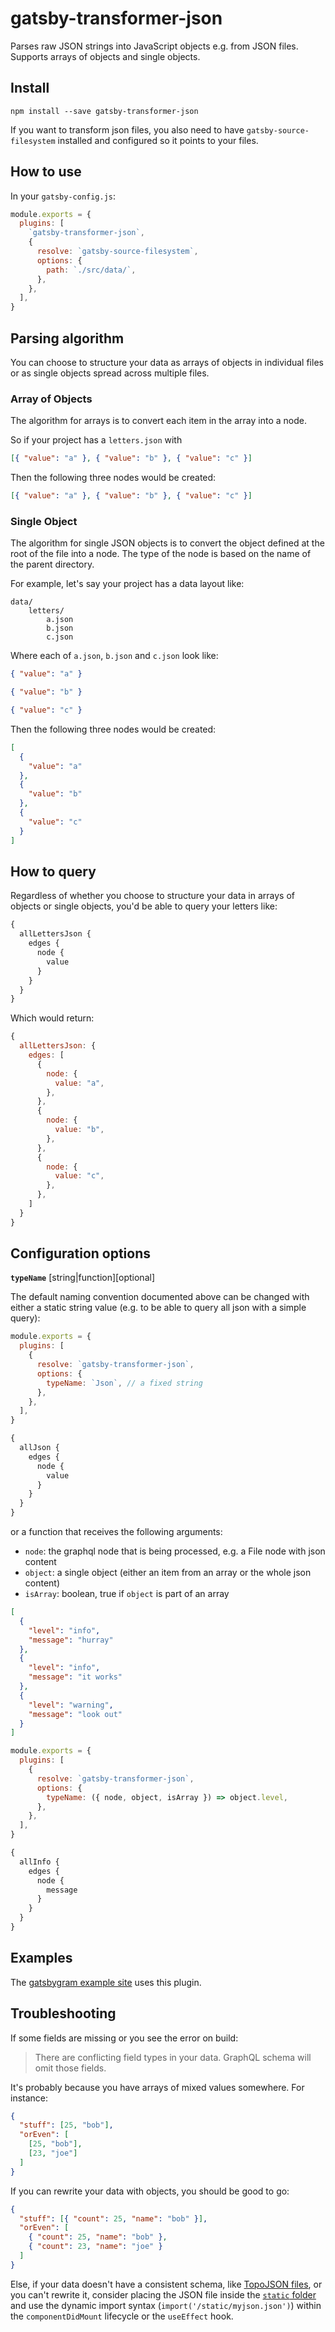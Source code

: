 # gatsby-transformer-json

Parses raw JSON strings into JavaScript objects e.g. from JSON files. Supports
arrays of objects and single objects.

## Install

`npm install --save gatsby-transformer-json`

If you want to transform json files, you also need to have `gatsby-source-filesystem` installed and configured so it
points to your files.

## How to use

In your `gatsby-config.js`:

```javascript
module.exports = {
  plugins: [
    `gatsby-transformer-json`,
    {
      resolve: `gatsby-source-filesystem`,
      options: {
        path: `./src/data/`,
      },
    },
  ],
}
```

## Parsing algorithm

You can choose to structure your data as arrays of objects in individual files
or as single objects spread across multiple files.

### Array of Objects

The algorithm for arrays is to convert each item in the array into a node.

So if your project has a `letters.json` with

```json
[{ "value": "a" }, { "value": "b" }, { "value": "c" }]
```

Then the following three nodes would be created:

```json
[{ "value": "a" }, { "value": "b" }, { "value": "c" }]
```

### Single Object

The algorithm for single JSON objects is to convert the object defined at the
root of the file into a node. The type of the node is based on the name of the
parent directory.

For example, let's say your project has a data layout like:

```text
data/
    letters/
        a.json
        b.json
        c.json
```

Where each of `a.json`, `b.json` and `c.json` look like:

```json
{ "value": "a" }
```

```json
{ "value": "b" }
```

```json
{ "value": "c" }
```

Then the following three nodes would be created:

```json
[
  {
    "value": "a"
  },
  {
    "value": "b"
  },
  {
    "value": "c"
  }
]
```

## How to query

Regardless of whether you choose to structure your data in arrays of objects or
single objects, you'd be able to query your letters like:

```graphql
{
  allLettersJson {
    edges {
      node {
        value
      }
    }
  }
}
```

Which would return:

```javascript
{
  allLettersJson: {
    edges: [
      {
        node: {
          value: "a",
        },
      },
      {
        node: {
          value: "b",
        },
      },
      {
        node: {
          value: "c",
        },
      },
    ]
  }
}
```

## Configuration options

**`typeName`** [string|function][optional]

The default naming convention documented above can be changed with
either a static string value (e.g. to be able to query all json with a
simple query):

```javascript
module.exports = {
  plugins: [
    {
      resolve: `gatsby-transformer-json`,
      options: {
        typeName: `Json`, // a fixed string
      },
    },
  ],
}
```

```graphql
{
  allJson {
    edges {
      node {
        value
      }
    }
  }
}
```

or a function that receives the following arguments:

- `node`: the graphql node that is being processed, e.g. a File node with
  json content
- `object`: a single object (either an item from an array or the whole json content)
- `isArray`: boolean, true if `object` is part of an array

```json
[
  {
    "level": "info",
    "message": "hurray"
  },
  {
    "level": "info",
    "message": "it works"
  },
  {
    "level": "warning",
    "message": "look out"
  }
]
```

```javascript
module.exports = {
  plugins: [
    {
      resolve: `gatsby-transformer-json`,
      options: {
        typeName: ({ node, object, isArray }) => object.level,
      },
    },
  ],
}
```

```graphql
{
  allInfo {
    edges {
      node {
        message
      }
    }
  }
}
```

## Examples

The [gatsbygram example site](https://github.com/gatsbyjs/gatsby/blob/master/examples/gatsbygram/gatsby-node.js) uses this plugin.

## Troubleshooting

If some fields are missing or you see the error on build:

> There are conflicting field types in your data. GraphQL schema will omit those fields.

It's probably because you have arrays of mixed values somewhere. For instance:

```json
{
  "stuff": [25, "bob"],
  "orEven": [
    [25, "bob"],
    [23, "joe"]
  ]
}
```

If you can rewrite your data with objects, you should be good to go:

```json
{
  "stuff": [{ "count": 25, "name": "bob" }],
  "orEven": [
    { "count": 25, "name": "bob" },
    { "count": 23, "name": "joe" }
  ]
}
```

Else, if your data doesn't have a consistent schema, like [TopoJSON files](https://en.wikipedia.org/wiki/GeoJSON#TopoJSON), or you can't rewrite it, consider placing the JSON file inside the [`static` folder](/docs/static-folder/#when-to-use-the-static-folder) and use the dynamic import syntax (`import('/static/myjson.json')`) within the `componentDidMount` lifecycle or the `useEffect` hook.
